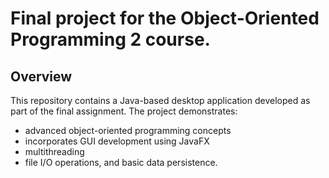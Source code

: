 # Final project for the Object-Oriented Programming 2 course.

## Overview
This repository contains a Java-based desktop application developed as part of the final assignment. The project demonstrates:
- advanced object-oriented programming concepts
- incorporates GUI development using JavaFX
- multithreading
- file I/O operations, and basic data persistence.

